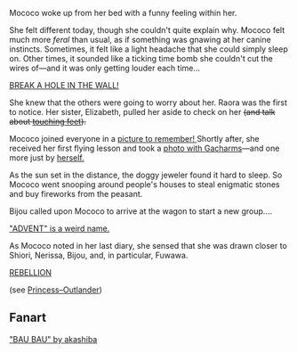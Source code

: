 Mococo woke up from her bed with a funny feeling within her.

She felt different today, though she couldn't quite explain why. Mococo felt much more _feral_ than usual, as if something was gnawing at her canine instincts. Sometimes, it felt like a light headache that she could simply sleep on. Other times, it sounded like a ticking time bomb she couldn't cut the wires of—and it was only getting louder each time...

[BREAK A HOLE IN THE WALL!](#embed:https://www.youtube.com/live/-vv8XkRzP_Y?si=eUBNUW75IS9WfTnU&t=581)

She knew that the others were going to worry about her. Raora was the first to notice. Her sister, Elizabeth, pulled her aside to check on her ~~(and talk about [touching feet](https://www.youtube.com/live/-vv8XkRzP_Y?si=iXAkiwtkoJKM9kmh&t=1277)).~~

Mococo joined everyone in a [picture to remember! ](https://www.youtube.com/live/-vv8XkRzP_Y?si=2LGw4sR2aKf6GdFD&t=1682)Shortly after, she received her first flying lesson and took a [photo with Gacharms](https://www.youtube.com/live/-vv8XkRzP_Y?si=3LsvcJs-3dmLcsFd&t=1966)—and one more just by [herself.](https://www.youtube.com/live/-vv8XkRzP_Y?si=PoQVz0TTgHhBVXLD&t=2243)

As the sun set in the distance, the doggy jeweler found it hard to sleep. So Mococo went snooping around people's houses to steal enigmatic stones and buy fireworks from the peasant.

Bijou called upon Mococo to arrive at the wagon to start a new group....

["ADVENT" is a weird name.](#embed:https://www.youtube.com/live/-vv8XkRzP_Y?si=OSFAXSDxgbFmkWXF&t=3306)

As Mococo noted in her last diary, she sensed that she was drawn closer to Shiori, Nerissa, Bijou, and, in particular, Fuwawa.

[REBELLION](#embed:https://www.youtube.com/live/-vv8XkRzP_Y?si=yUidUR2ibSFODD9z&t=4533)

(see [Princess–Outlander](#edge:iphania-outlander))

## Fanart

["BAU BAU" by akashiba](https://x.com/akashibag/status/1921577417602154658)

